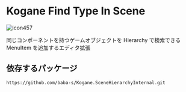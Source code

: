 # Kogane Find Type In Scene

![icon457](https://user-images.githubusercontent.com/6134875/187419493-36ae9f51-e4cf-4276-bc73-817e56fb0a7e.gif)

同じコンポーネントを持つゲームオブジェクトを Hierarchy で検索できる MenuItem を追加するエディタ拡張

## 依存するパッケージ

```
https://github.com/baba-s/Kogane.SceneHierarchyInternal.git
```